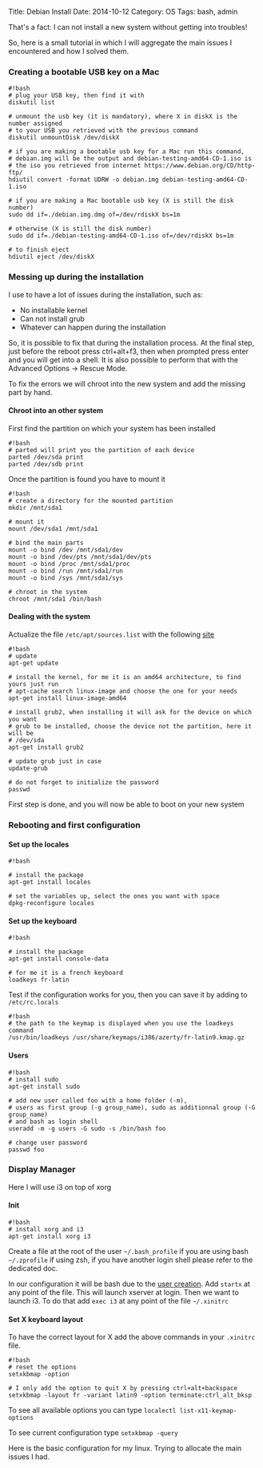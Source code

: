 Title: Debian Install
Date: 2014-10-12
Category: OS
Tags: bash, admin

That's a fact: I can not install a new system without getting into troubles!

So, here is a small tutorial in which I will aggregate the main issues I
encountered and how I solved them.

### Creating a bootable USB key on a Mac

```
#!bash
# plug your USB key, then find it with
diskutil list

# unmount the usb key (it is mandatory), where X in diskX is the number assigned
# to your USB you retrieved with the previous command
diskutil unmountDisk /dev/diskX

# if you are making a bootable usb key for a Mac run this command,
# debian.img will be the output and debian-testing-amd64-CD-1.iso is
# the iso you retrieved from internet https://www.debian.org/CD/http-ftp/
hdiutil convert -format UDRW -o debian.img debian-testing-amd64-CD-1.iso

# if you are making a Mac bootable usb key (X is still the disk number)
sudo dd if=./debian.img.dmg of=/dev/rdiskX bs=1m

# otherwise (X is still the disk number)
sudo dd if=./debian-testing-amd64-CD-1.iso of=/dev/rdiskX bs=1m

# to finish eject
hdiutil eject /dev/diskX
```

### Messing up during the installation

I use to have a lot of issues during the installation, such as:

 * No installable kernel
 * Can not install grub
 * Whatever can happen during the installation

So, it is possible to fix that during the installation process.
At the final step, just before the reboot press ctrl+alt+f3, then when prompted
press enter and you will get into a shell. It is also possible to perform that
with the Advanced Options -> Rescue Mode.

To fix the errors we will chroot into the new system and add the missing part by
hand.

#### Chroot into an other system

First find the partition on which your system has been installed

```
#!bash
# parted will print you the partition of each device
parted /dev/sda print
parted /dev/sdb print
```

Once the partition is found you have to mount it

```
#!bash
# create a directory for the mounted partition
mkdir /mnt/sda1

# mount it
mount /dev/sda1 /mnt/sda1

# bind the main parts
mount -o bind /dev /mnt/sda1/dev
mount -o bind /dev/pts /mnt/sda1/dev/pts
mount -o bind /proc /mnt/sda1/proc
mount -o bind /run /mnt/sda1/run
mount -o bind /sys /mnt/sda1/sys

# chroot in the system
chroot /mnt/sda1 /bin/bash
```

#### Dealing with the system

Actualize the file `/etc/apt/sources.list` with the following
[site](http://debgen.simplylinux.ch/)

```
#!bash
# update
apt-get update

# install the kernel, for me it is an amd64 architecture, to find yours just run
# apt-cache search linux-image and choose the one for your needs
apt-get install linux-image-amd64

# install grub2, when installing it will ask for the device on which you want
# grub to be installed, choose the device not the partition, here it will be
# /dev/sda
apt-get install grub2

# update grub just in case
update-grub

# do not forget to initialize the password
passwd

```

First step is done, and you will now be able to boot on your new system

### Rebooting and first configuration

#### Set up the locales

```
#!bash

# install the package
apt-get install locales

# set the variables up, select the ones you want with space
dpkg-reconfigure locales

```

#### Set up the keyboard

```
#!bash

# install the package
apt-get install console-data

# for me it is a french keyboard
loadkeys fr-latin

```

Test if the configuration works for you, then you can save it by adding to
`/etc/rc.locals`

```
#!bash
# the path to the keymap is displayed when you use the loadkeys command
/usr/bin/loadkeys /usr/share/keymaps/i386/azerty/fr-latin9.kmap.gz
```

#### <a name="users"></a>Users

```
#!bash
# install sudo
apt-get install sudo

# add new user called foo with a home folder (-m),
# users as first group (-g group_name), sudo as additionnal group (-G group_name)
# and bash as login shell
useradd -m -g users -G sudo -s /bin/bash foo

# change user password
passwd foo
```

### Display Manager

Here I will use i3 on top of xorg


#### Init

```
#!bash
# install xorg and i3
apt-get install xorg i3
```

Create a file at the root of the user `~/.bash_profile` if you are using bash
`~/.zprofile` if using zsh, if you have another login shell please refer to the
dedicated doc.

In our configuration it will be bash due to the [user creation](#users).
Add `startx` at any point of the file. This will launch xserver at login.
Then we want to launch i3. To do that add `exec i3` at any point of the file
`~/.xinitrc`

#### Set X keyboard layout

To have the correct layout for X add the above commands in your `.xinitrc` file.

```
#!bash
# reset the options
setxkbmap -option

# I only add the option to quit X by pressing ctrl+alt+backspace
setxkbmap -layout fr -variant latin9 -option terminate:ctrl_alt_bksp
```

To see all available options you can type `localectl list-x11-keymap-options`

To see current configuration type `setxkbmap -query`


Here is the basic configuration for my linux. Trying to allocate the main issues
I had.

